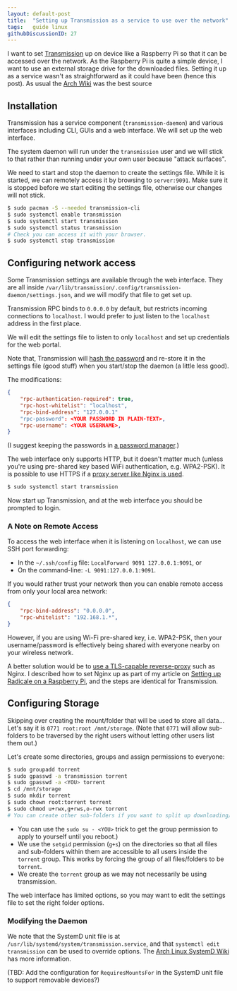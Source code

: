 ```yaml
---
layout: default-post
title:  "Setting up Transmission as a service to use over the network"
tags:   guide linux
githubDiscussionID: 27
---
```


I want to set [Transmission][transmission-website] up on device like a
Raspberry Pi so that it can be accessed over the network. As the Raspberry Pi
is quite a simple device, I want to use an external storage drive for the
downloaded files. Setting it up as a service wasn't as straightforward as it
could have been (hence this post). As usual the [Arch Wiki][arch-wiki] was
the best source

## Installation

Transmission has a service component (`transmission-daemon`) and various
interfaces including CLI, GUIs and a web interface. We will set up the web
interface.

The system daemon will run under the `transmission` user and we will stick to
that rather than running under your own user because "attack surfaces".

We need to start and stop the daemon to create the settings file. While it
is started, we can remotely access it by browsing to `server:9091`. Make sure
it is stopped before we start editing the settings file, otherwise our changes
will not stick.

```bash
$ sudo pacman -S --needed transmission-cli
$ sudo systemctl enable transmission
$ sudo systemctl start transmission
$ sudo systemctl status transmission
# Check you can access it with your browser.
$ sudo systemctl stop transmission
```

## Configuring network access

Some Transmission settings are available through the web interface. They are all
inside `/var/lib/transmission/.config/transmission-daemon/settings.json`, and
we will modify that file to get set up.

Transmission RPC binds to `0.0.0.0` by default, but restricts incoming
connections to `localhost`. I would prefer to just listen to the `localhost`
address in the first place.

We will edit the settings file to listen to only `localhost` and set up
credentials for the web portal.

Note that, Transmission will [hash the password][transmission-password] and
re-store it in the settings file (good stuff) when you start/stop the daemon
(a little less good).

The modifications:

```json
{
    "rpc-authentication-required": true,
    "rpc-host-whitelist": "localhost",
    "rpc-bind-address": "127.0.0.1"
    "rpc-password": <YOUR PASSWORD IN PLAIN-TEXT>,
    "rpc-username": <YOUR USERNAME>,
}
```

(I suggest keeping the passwords in [a password manager][post-using-keepass-effectively].)

The web interface only supports HTTP, but it doesn't matter much (unless you're
using pre-shared key based WiFi authentication, e.g. WPA2-PSK). It is possible
to use HTTPS if a [proxy server like Nginx is used][nginx-proxy].

```bash
$ sudo systemctl start transmission
```

Now start up Transmission, and at the web interface you should be prompted to
login.

### A Note on Remote Access

To access the web interface when it is listening on `localhost`, we can use
SSH port forwarding:

* In the `~/.ssh/config` file: `LocalForward 9091 127.0.0.1:9091`, or
* On the command-line: `-L 9091:127.0.0.1:9091`.

If you would rather trust your network then you can enable remote access
from only your local area network:

```json
{
    "rpc-bind-address": "0.0.0.0",
    "rpc-whitelist": "192.168.1.*",
}
```

However, if you are using Wi-Fi pre-shared key, i.e. WPA2-PSK, then your
username/password is effectively being shared with everyone nearby on your
wireless network.

A better solution would be to [use a TLS-capable reverse-proxy][nginx-proxy]
such as Nginx. I described how to set Nginx up as part of my article on
[Setting up Radicale on a Raspberry Pi][post-radicale-server], and the steps
are identical for Transmission.

## Configuring Storage

Skipping over creating the mount/folder that will be used to store all data...
Let's say it is `0771 root:root /mnt/storage`. (Note that `0771` will allow
sub-folders to be traversed by the right users without letting other users
list them out.)

Let's create some directories, groups and assign permissions to everyone:

```sh
$ sudo groupadd torrent
$ sudo gpasswd -a transmission torrent
$ sudo gpasswd -a <YOU> torrent
$ cd /mnt/storage
$ sudo mkdir torrent
$ sudo chown root:torrent torrent
$ sudo chmod u+rwx,g+rws,o-rwx torrent
# You can create other sub-folders if you want to split up downloading/completed etc.
```

* You can use the `sudo su - <YOU>` trick to get the group permission to apply
to yourself until you reboot.)
* We use the `setgid` permission (`g+s`) on the directories so that all files
and sub-folders within them are accessible to all users inside the `torrent`
group. This works by forcing the group of all files/folders to be `torrent`.
* We create the `torrent` group as we may not necessarily be using transmission.

The web interface has limited options, so you may want to edit the settings
file to set the right folder options.

### Modifying the Daemon

We note that the SystemD unit file is at `/usr/lib/systemd/system/transmission.service`,
and that `systemctl edit transmission` can be used to override options. The
[Arch Linux SystemD Wiki][arch-wiki-systemd] has more information.

(TBD: Add the configuration for `RequiresMountsFor` in the SystemD unit file to
support removable devices?)


[post-radicale-server]: <{% post_url 2017-10-22-radicale-server %}>
[post-using-keepass-effectively]: <{% post_url 2013-10-01-using-keepass-effectively %}> "Using KeePass Effectively"
[transmission-website]: https://transmissionbt.com/
[arch-wiki]: https://wiki.archlinux.org/index.php/Transmission
[transmission-password]: https://superuser.com/questions/113649/how-do-you-set-a-password-for-transmission-daemon-the-bittorrent-client-server
[nginx-proxy]: https://askubuntu.com/questions/199738 "How do I get a HTTPS web interface in Transmission?"
[arch-wiki-systemd]: https://wiki.archlinux.org/index.php/Systemd#Editing_provided_units
